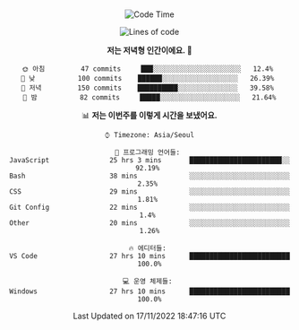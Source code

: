 <div align="center">

<br />

 <!--START_SECTION:waka-->
![Code Time](http://img.shields.io/badge/Code%20Time-115%20hrs%2013%20mins-blue)

![Lines of code](https://img.shields.io/badge/%EC%A0%80%EB%8A%94%20%EC%97%AC%ED%83%9C%EA%B9%8C%EC%A7%80%20-310%20Thousand%20%EC%A4%84%EC%9D%98%20%EC%BD%94%EB%93%9C%EB%A5%BC%20%EC%9E%91%EC%84%B1%ED%96%88%EC%96%B4%EC%9A%94.-blue)

**저는 저녁형 인간이에요. 🦉** 

```text
🌞 아침         47 commits     ███░░░░░░░░░░░░░░░░░░░░░░   12.4% 
🌆 낮　         100 commits    ██████░░░░░░░░░░░░░░░░░░░   26.39% 
🌃 저녁         150 commits    ██████████░░░░░░░░░░░░░░░   39.58% 
🌙 밤　         82 commits     █████░░░░░░░░░░░░░░░░░░░░   21.64%

```


📊 **저는 이번주를 이렇게 시간을 보냈어요.** 

```text
⌚︎ Timezone: Asia/Seoul

💬 프로그래밍 언어들: 
JavaScript               25 hrs 3 mins       ███████████████████████░░   92.19% 
Bash                     38 mins             ░░░░░░░░░░░░░░░░░░░░░░░░░   2.35% 
CSS                      29 mins             ░░░░░░░░░░░░░░░░░░░░░░░░░   1.81% 
Git Config               22 mins             ░░░░░░░░░░░░░░░░░░░░░░░░░   1.4% 
Other                    20 mins             ░░░░░░░░░░░░░░░░░░░░░░░░░   1.26%

🔥 에디터들: 
VS Code                  27 hrs 10 mins      █████████████████████████   100.0%

💻 운영 체제들: 
Windows                  27 hrs 10 mins      █████████████████████████   100.0%

```


 Last Updated on 17/11/2022 18:47:16 UTC
<!--END_SECTION:waka-->

</div>
